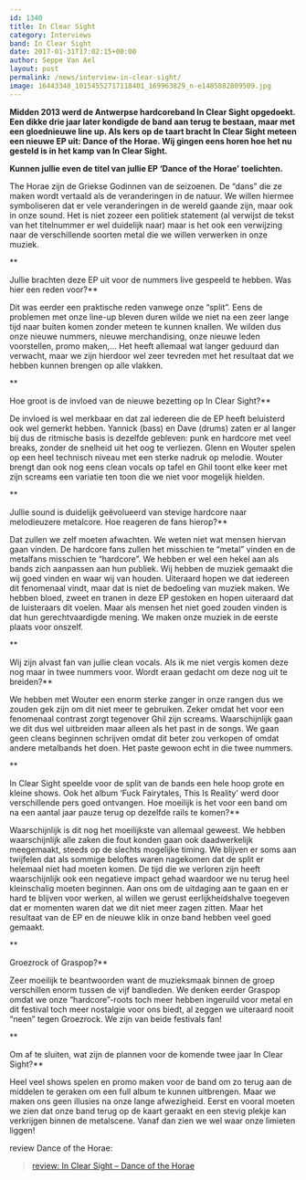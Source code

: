 ```yaml
---
id: 1340
title: In Clear Sight
category: Interviews
band: In Clear Sight
date: 2017-01-31T17:02:15+00:00
author: Seppe Van Ael
layout: post
permalink: /news/interview-in-clear-sight/
image: 16443348_10154552717118401_169963829_n-e1485882809509.jpg
---
```

**Midden 2013 werd de Antwerpse hardcoreband In Clear Sight opgedoekt. Een dikke drie jaar later kondigde de band aan terug te bestaan, maar met een gloednieuwe line up. Als kers op de taart bracht In Clear Sight meteen een nieuwe EP uit: Dance of the Horae. Wij gingen eens horen hoe het nu gesteld is in het kamp van In Clear Sight.**

**Kunnen jullie even de titel van jullie EP ‘Dance of the Horae’ toelichten.**

The Horae zijn de Griekse Godinnen van de seizoenen. De “dans” die ze maken wordt vertaald als de veranderingen in de natuur. We willen hiermee symboliseren dat er vele veranderingen in de wereld gaande zijn, maar ook in onze sound. Het is niet zozeer een politiek statement (al verwijst de tekst van het titelnummer er wel duidelijk naar) maar is het ook een verwijzing naar de verschillende soorten metal die we willen verwerken in onze muziek.

**
  
Jullie brachten deze EP uit voor de nummers live gespeeld te hebben. Was hier een reden voor?** 

Dit was eerder een praktische reden vanwege onze “split”. Eens de problemen met onze line-up bleven duren wilde we niet na een zeer lange tijd naar buiten komen zonder meteen te kunnen knallen. We wilden dus onze nieuwe nummers, nieuwe merchandising, onze nieuwe leden voorstellen, promo maken,… Het heeft allemaal wat langer geduurd dan verwacht, maar we zijn hierdoor wel zeer tevreden met het resultaat dat we hebben kunnen brengen op alle vlakken.

**
  
Hoe groot is de invloed van de nieuwe bezetting op In Clear Sight?** 

De invloed is wel merkbaar en dat zal iedereen die de EP heeft beluisterd ook wel gemerkt hebben. Yannick (bass) en Dave (drums) zaten er al langer bij dus de ritmische basis is dezelfde gebleven: punk en hardcore met veel breaks, zonder de snelheid uit het oog te verliezen. Glenn en Wouter spelen op een heel technisch niveau met een sterke nadruk op melodie. Wouter brengt dan ook nog eens clean vocals op tafel en Ghil toont elke keer met zijn screams een variatie ten toon die we niet voor mogelijk hielden.

**
  
Jullie sound is duidelijk geëvolueerd van stevige hardcore naar melodieuzere metalcore. Hoe reageren de fans hierop?** 

Dat zullen we zelf moeten afwachten. We weten niet wat mensen hiervan gaan vinden. De hardcore fans zullen het misschien te “metal” vinden en de metalfans misschien te “hardcore”. We hebben er wel een hekel aan als bands zich aanpassen aan hun publiek. Wij hebben de muziek gemaakt die wij goed vinden en waar wij van houden. Uiteraard hopen we dat iedereen dit fenomenaal vindt, maar dat is niet de bedoeling van muziek maken. We hebben bloed, zweet en tranen in deze EP gestoken en hopen uiteraard dat de luisteraars dit voelen. Maar als mensen het niet goed zouden vinden is dat hun gerechtvaardigde mening. We maken onze muziek in de eerste plaats voor onszelf.

**
  
Wij zijn alvast fan van jullie clean vocals. Als ik me niet vergis komen deze nog maar in twee nummers voor. Wordt eraan gedacht om deze nog uit te breiden?**

We hebben met Wouter een enorm sterke zanger in onze rangen dus we zouden gek zijn om dit niet meer te gebruiken. Zeker omdat het voor een fenomenaal contrast zorgt tegenover Ghil zijn screams. Waarschijnlijk gaan we dit dus wel uitbreiden maar alleen als het past in de songs. We gaan geen cleans beginnen schrijven omdat dit beter zou verkopen of omdat andere metalbands het doen. Het paste gewoon echt in die twee nummers.

**
  
In Clear Sight speelde voor de split van de bands een hele hoop grote en kleine shows. Ook het album ‘Fuck Fairytales, This Is Reality’ werd door verschillende pers goed ontvangen. Hoe moeilijk is het voor een band om na een aantal jaar pauze terug op dezelfde rails te komen?**

Waarschijnlijk is dit nog het moeilijkste van allemaal geweest. We hebben waarschijnlijk alle zaken die fout konden gaan ook daadwerkelijk meegemaakt, steeds op de slechts mogelijke timing. We blijven er soms aan twijfelen dat als sommige beloftes waren nagekomen dat de split er helemaal niet had moeten komen. De tijd die we verloren zijn heeft waarschijnlijk ook een negatieve impact gehad waardoor we nu terug heel kleinschalig moeten beginnen. Aan ons om de uitdaging aan te gaan en er hard te blijven voor werken, al willen we gerust eerlijkheidshalve toegeven dat er momenten waren dat we dit niet meer zagen zitten. Maar het resultaat van de EP en de nieuwe klik in onze band hebben veel goed gemaakt.

**
  
Groezrock of Graspop?** 

Zeer moeilijk te beantwoorden want de muzieksmaak binnen de groep verschillen enorm tussen de vijf bandleden. We denken eerder Graspop omdat we onze “hardcore”-roots toch meer hebben ingeruild voor metal en dit festival toch meer nostalgie voor ons biedt, al zeggen we uiteraard nooit “neen” tegen Groezrock. We zijn van beide festivals fan!

**
  
Om af te sluiten, wat zijn de plannen voor de komende twee jaar In Clear Sight?**

Heel veel shows spelen en promo maken voor de band om zo terug aan de middelen te geraken om een full album te kunnen uitbrengen. Maar we maken ons geen illusies na onze lange afwezigheid. Eerst en vooral moeten we zien dat onze band terug op de kaart geraakt en een stevig plekje kan verkrijgen binnen de metalscene. Vanaf dan zien we wel waar onze limieten liggen!

review Dance of the Horae:

<blockquote data-secret="WY0rs7zDxq" class="wp-embedded-content">
  <p>
    <a href="http://www.rockxxl.com/cd-review/review-in-clear-sight-dance-of-the-horae/">review: In Clear Sight – Dance of the Horae</a>
  </p>
</blockquote>


